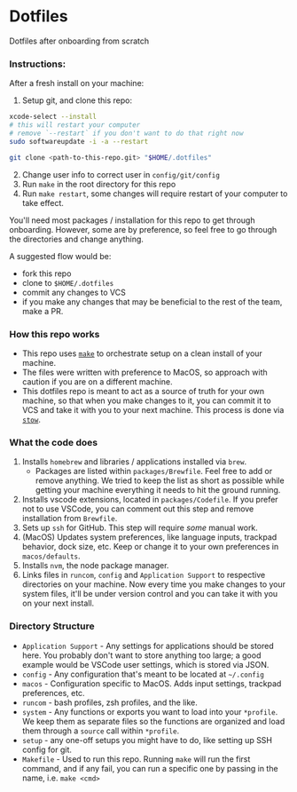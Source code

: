 # Dotfiles

Dotfiles after onboarding from scratch

### Instructions:
After a fresh install on your machine:
1. Setup git, and clone this repo:
```bash
xcode-select --install
# this will restart your computer
# remove `--restart` if you don't want to do that right now
sudo softwareupdate -i -a --restart

git clone <path-to-this-repo.git> "$HOME/.dotfiles"
```

2. Change user info to correct user in `config/git/config`
3. Run `make` in the root directory for this repo
4. Run `make restart`, some changes will require restart of your computer to take effect.

You'll need most packages / installation for this repo to get through onboarding.
However, some are by preference, so feel free to go through the directories and change anything.

A suggested flow would be:
- fork this repo
- clone to `$HOME/.dotfiles`
- commit any changes to VCS
- if you make any changes that may be beneficial to the rest of the team, make a PR.

### How this repo works

- This repo uses [`make`](https://www.gnu.org/software/make/manual/make.html) to orchestrate setup on a clean install of your machine.
- The files were written with preference to MacOS, so approach with caution if you are on a different machine.
- This dotfiles repo is meant to act as a source of truth for your own machine, so that when you make changes to it, you can commit it to VCS and take it with you to your next machine. This process is done via [`stow`](https://www.gnu.org/software/stow/).

### What the code does
1. Installs `homebrew` and libraries / applications installed via `brew`.
   - Packages are listed within `packages/Brewfile`. Feel free to add or remove anything. We tried to keep the list as short as possible while getting your machine everything it needs to hit the ground running.
2. Installs vscode extensions, located in `packages/Codefile`. If you prefer not to use VSCode, you can comment out this step and remove installation from `Brewfile`.
3. Sets up `ssh` for GitHub. This step will require _some_ manual work.
4. (MacOS) Updates system preferences, like language inputs, trackpad behavior, dock size, etc. Keep or change it to your own preferences in `macos/defaults`.
5. Installs `nvm`, the node package manager.
6. Links files in `runcom`, `config` and `Application Support` to respective directories on your machine. Now every time you make changes to your system files, it'll be under version control and you can take it with you on your next install.

### Directory Structure

- `Application Support` - Any settings for applications should be stored here. You probably don't want to store anything too large; a good example would be VSCode user settings, which is stored via JSON. 
- `config` - Any configuration that's meant to be located at `~/.config`
- `macos` - Configuration specific to MacOS. Adds input settings, trackpad preferences, etc.
- `runcom` - bash profiles, zsh profiles, and the like.
- `system` - Any functions or exports you want to load into your `*profile`. We keep them as separate files so the functions are organized and load them through a `source` call within `*profile`.
- `setup` - any one-off setups you might have to do, like setting up SSH config for git.
- `Makefile` - Used to run this repo. Running `make` will run the first command, and if any fail, you can run a specific one by passing in the name, i.e. `make <cmd>`
